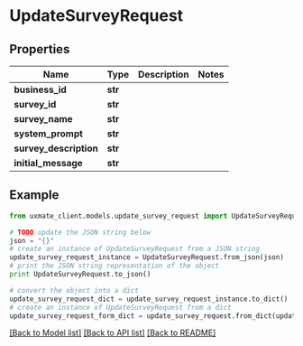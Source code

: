 # UpdateSurveyRequest


## Properties
Name | Type | Description | Notes
------------ | ------------- | ------------- | -------------
**business_id** | **str** |  | 
**survey_id** | **str** |  | 
**survey_name** | **str** |  | 
**system_prompt** | **str** |  | 
**survey_description** | **str** |  | 
**initial_message** | **str** |  | 

## Example

```python
from uxmate_client.models.update_survey_request import UpdateSurveyRequest

# TODO update the JSON string below
json = "{}"
# create an instance of UpdateSurveyRequest from a JSON string
update_survey_request_instance = UpdateSurveyRequest.from_json(json)
# print the JSON string representation of the object
print UpdateSurveyRequest.to_json()

# convert the object into a dict
update_survey_request_dict = update_survey_request_instance.to_dict()
# create an instance of UpdateSurveyRequest from a dict
update_survey_request_form_dict = update_survey_request.from_dict(update_survey_request_dict)
```
[[Back to Model list]](../README.md#documentation-for-models) [[Back to API list]](../README.md#documentation-for-api-endpoints) [[Back to README]](../README.md)


